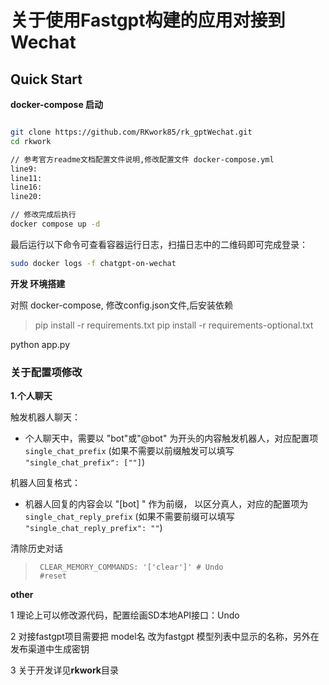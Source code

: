 # 关于使用Fastgpt构建的应用对接到Wechat


## Quick Start

**docker-compose 启动**
```bash

git clone https://github.com/RKwork85/rk_gptWechat.git
cd rkwork   

// 参考官方readme文档配置文件说明,修改配置文件 docker-compose.yml
line9: 
line11:
line16:
line20:

// 修改完成后执行
docker compose up -d 
```

最后运行以下命令可查看容器运行日志，扫描日志中的二维码即可完成登录：

```bash
sudo docker logs -f chatgpt-on-wechat
```

**开发 环境搭建**

对照 docker-compose, 修改config.json文件,后安装依赖

>pip install -r requirements.txt 
>pip install -r requirements-optional.txt

python app.py



### 关于配置项修改

**1.个人聊天**

触发机器人聊天：
+ 个人聊天中，需要以 "bot"或"@bot" 为开头的内容触发机器人，对应配置项 `single_chat_prefix` (如果不需要以前缀触发可以填写  `"single_chat_prefix": [""]`)

机器人回复格式：
+ 机器人回复的内容会以 "[bot] " 作为前缀， 以区分真人，对应的配置项为 `single_chat_reply_prefix` (如果不需要前缀可以填写 `"single_chat_reply_prefix": ""`)

清除历史对话
>      CLEAR_MEMORY_COMMANDS: '['clear']' # Undo
>      #reset 

**other**

1 理论上可以修改源代码，配置绘画SD本地API接口：Undo

2 对接fastgpt项目需要把 model名 改为fastgpt 模型列表中显示的名称，另外在发布渠道中生成密钥

3 关于开发详见**rkwork**目录
